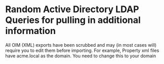 # Random Active Directory LDAP Queries for pulling in additional information

All OIM (XML) exports have been scrubbed and may (in most cases will) require you to edit them before importing.
For example, Property xml files have acme.local as the domain. You need to change this to your domain